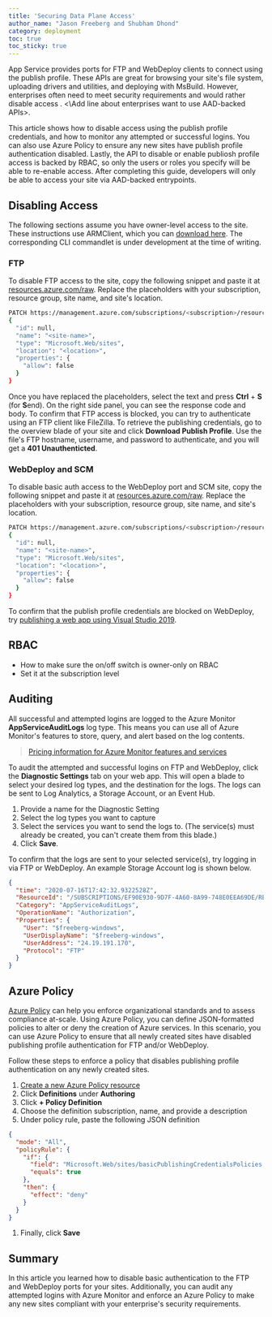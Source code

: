 ```yaml
---
title: 'Securing Data Plane Access'
author_name: "Jason Freeberg and Shubham Dhond"
category: deployment
toc: true
toc_sticky: true
---
```


App Service provides ports for FTP and WebDeploy clients to connect using the publish profile. These APIs are great for browsing your site's file system, uploading drivers and utilities, and deploying with MsBuild. However, enterprises often need to meet security requirements and would rather disable access . <\Add line about enterprises want to use AAD-backed APIs>.

This article shows how to disable access using the publish profile credentials, and how to monitor any attempted or successful logins. You can also use Azure Policy to ensure any new sites have publish profile authentication disabled. Lastly, the API to disable or enable publiosh profile access is backed by RBAC, so only the users or roles you specify will be able to re-enable access. After completing this guide, developers will only be able to access your site via AAD-backed entrypoints.

## Disabling Access

The following sections assume you have owner-level access to the site. These instructions use ARMClient, which you can [download here](https://github.com/projectkudu/ARMClient#armclient). The corresponding CLI commandlet is under development at the time of writing. 

### FTP

To disable FTP access to the site, copy the following snippet and paste it at [resources.azure.com/raw](https://resources.azure.com/raw/). Replace the placeholders with your subscription, resource group, site name, and site's location. 

```bash
PATCH https://management.azure.com/subscriptions/<subscription>/resourceGroups/<resource-group>/providers/Microsoft.Web/sites/<site-name>/basicPublishingCredentialsPolicies/ftp/?api-version=2014-11-01
{
  "id": null,
  "name": "<site-name>",
  "type": "Microsoft.Web/sites",
  "location": "<location>",
  "properties": {
    "allow": false
  }
}
```

Once you have replaced the placeholders, select the text and press **Ctrl** + **S** (for **S**end). On the right side panel, you can see the response code and body. To confirm that FTP access is blocked, you can try to authenticate using an FTP client like FileZilla. To retrieve the publishing credentials, go to the overview blade of your site and click **Download Publish Profile**. Use the file's FTP hostname, username, and password to authenticate, and you will get a **401 Unauthenticted**.

### WebDeploy and SCM

To disable basic auth access to the WebDeploy port and SCM site, copy the following snippet and paste it at [resources.azure.com/raw](https://resources.azure.com/raw/). Replace the placeholders with your subscription, resource group, site name, and site's location. 

```bash
PATCH https://management.azure.com/subscriptions/<subscription>/resourceGroups/<resource-group>/providers/Microsoft.Web/sites/<site-name>/basicPublishingCredentialsPolicies/scm/?api-version=2014-11-01
{
  "id": null,
  "name": "<site-name>",
  "type": "Microsoft.Web/sites",
  "location": "<location>",
  "properties": {
    "allow": false
  }
}
```

To confirm that the publish profile credentials are blocked on WebDeploy, try [publishing a web app using Visual Studio 2019](https://docs.microsoft.com/visualstudio/deployment/quickstart-deploy-to-azure?view=vs-2019).

## RBAC

- How to make sure the on/off switch is owner-only on RBAC
- Set it at the subscription level

## Auditing

All successful and attempted logins are logged to the Azure Monitor **AppServiceAuditLogs** log type. This means you can use all of Azure Monitor's features to store, query, and alert based on the log contents.

> [Pricing information for Azure Monitor features and services](https://azure.microsoft.com/pricing/details/monitor/)

To audit the attempted and successful logins on FTP and WebDeploy, click the **Diagnostic Settings** tab on your web app. This will open a blade to select your desired log types, and the destination for the logs. The logs can be sent to Log Analytics, a Storage Account, or an Event Hub. 

1. Provide a name for the Diagnostic Setting
2. Select the log types you want to capture
3. Select the services you want to send the logs to. (The service(s) must already be created, you can't create them from this blade.)
4. Click **Save**.

To confirm that the logs are sent to your selected service(s), try logging in via FTP or WebDeploy. An example Storage Account log is shown below.

```json
{
  "time": "2020-07-16T17:42:32.9322528Z",
  "ResourceId": "/SUBSCRIPTIONS/EF90E930-9D7F-4A60-8A99-748E0EEA69DE/RESOURCEGROUPS/FREEBERGDEMO/PROVIDERS/MICROSOFT.WEB/SITES/FREEBERG-WINDOWS",
  "Category": "AppServiceAuditLogs",
  "OperationName": "Authorization",
  "Properties": {
    "User": "$freeberg-windows",
    "UserDisplayName": "$freeberg-windows",
    "UserAddress": "24.19.191.170",
    "Protocol": "FTP"
  }
}
```

## Azure Policy

[Azure Policy](https://docs.microsoft.com/azure/governance/policy/overview) can help you enforce organizational standards and to assess compliance at-scale. Using Azure Policy, you can define JSON-formatted policies to alter or deny the creation of Azure services. In this scenario, you can use Azure Policy to ensure that all newly created sites have disabled publishing profile authentication for FTP and/or WebDeploy.

Follow these steps to enforce a policy that disables publishing profile authentication on any newly created sites.

1. [Create a new Azure Policy resource](https://docs.microsoft.com/azure/governance/policy/assign-policy-portal)
2. Click **Definitions** under **Authoring**
3. Click **+ Policy Definition**
4. Choose the definition subscription, name, and provide a description
5. Under policy rule, paste the following JSON definition

  ```json
  {
    "mode": "All",
    "policyRule": {
      "if": {
        "field": "Microsoft.Web/sites/basicPublishingCredentialsPolicies.ftp.allow",
        "equals": true
      },
      "then": {
        "effect": "deny"
      }
    }
  }
  ```

1. Finally, click **Save**

## Summary

In this article you learned how to disable basic authentication to the FTP and WebDeploy ports for your sites. Additionally, you can audit any attempted logins with Azure Monitor and enforce an Azure Policy to make any new sites compliant with your enterprise's security requirements.
